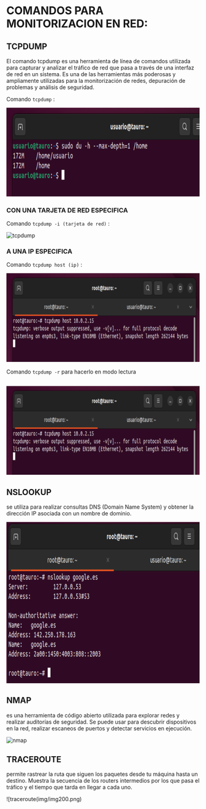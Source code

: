 # COMANDOS PARA MONITORIZACION EN RED:

## TCPDUMP

El comando tcpdump es una herramienta de línea de comandos utilizada para capturar y analizar el tráfico de red que pasa a través de una interfaz de red en un sistema. 
Es una de las herramientas más poderosas y ampliamente utilizadas para la monitorización de redes, depuración de problemas y análisis de seguridad.

Comando `tcpdump` :

![tcpdump](imagenes/img10.PNG)

### CON UNA TARJETA DE RED ESPECIFICA 

Comando `tcpdump -i (tarjeta de red)` :

![tcpdump](img/imagenes11.PNG)

### A UNA IP ESPECIFICA

Comando `tcpdump host (ip)` :

![tcpdump](imagenes/img13.PNG)

Comando `tcpdump -r` para hacerlo en modo lectura

## 



![tcpdump](imagenes/img13.PNG)

## NSLOOKUP

se utiliza para realizar consultas DNS (Domain Name System) y obtener la dirección IP asociada con un nombre de dominio.

![nslookup](imagenes/img14.PNG)

## NMAP

 es una herramienta de código abierto utilizada para explorar redes y realizar auditorías de seguridad. 
 Se puede usar para descubrir dispositivos en la red, realizar escaneos de puertos y detectar servicios en ejecución.


![nmap](img/img200.png)

 ## TRACEROUTE

  permite rastrear la ruta que siguen los paquetes desde tu máquina hasta un destino. 
  Muestra la secuencia de los routers intermedios por los que pasa el tráfico y el tiempo que tarda en llegar a cada uno.

  
![traceroute(img/img200.png)
